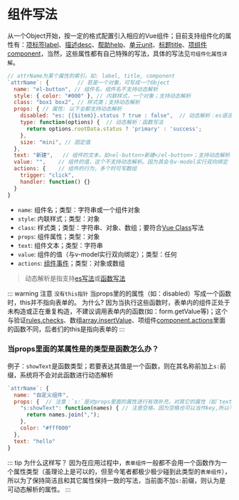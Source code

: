 # 组件写法
从一个Object开始，按一定的格式配置引入相应的Vue组件；目前支持组件化的属性有：[项标签label](./label.md)、[描述desc](./desc.md)、[帮助help](./help.md)、[单元unit](./unit.md)、[标题title](./title.md)、[项组件component](./component.md)，当然，这些属性都有自己特殊的写法，具体的写法见`可组件化属性详解`。
``` js
// attrName为某个属性的索引，如: label, title, component
`attrName`: {         // 若是一个对象，可写成一个Object
  name: "el-button", // 组件名，组件名不支持动态解析
  style: { color: "#000" }, // 内联样式，一个对象；支持动态解析
  class: "box1 box2", // 样式类；支持动态解析
  props: { // 属性: 以下全都支持动态解析
    disabled: "es: {{$item}}.status ? true : false",  // 动态解析：es语法
    type: function(options) {  // 动态解析：函数写法
      return options.rootData.status ? 'primary' : 'success';
    },
    size: "mini", // 固定值
  },
  text: "新建",   // 组件的文本，如<el-button>新建</el-button>；支持动态解析
  value: "",    // 组件的值，这个不支持动态解析。因为其会与v-model实行双向绑定
  actions: {    // 组件的行为，多个时可写数组
    trigger: "click",
    handler: function() {}
  }
}
```

- `name`: 组件名；类型：字符串或一个组件对象
- `style`: 内联样式；类型：对象
- `class`: 样式类；类型：字符串、对象、数组；要符合[Vue Class](https://cn.vuejs.org/v2/guide/class-and-style.html)写法
- `props`: 组件属性；类型：对象
- `text`: 组件文本；类型：字符串
- `value`: 组件的值（与v-model实行双向绑定）；类型：任何
- `actions`: [组件事件](component.md#组件事件)；类型：对象或数组

<!-- ::: warning 注意1
- 这个是通用配置，是否必填要看各个`可组件化属性`的需要；
- 对于`可组件化属性`，它们可能有自己独特的配置，具体配置见`可组件化属性详解`栏。
- `value`和`actions`设置：除了项组件（[component](./component.md)），其余的`可组件化属性`（如：[label](./label.md#标准-组件化-写法)、[desc](./desc.md#标准-组件化-写法)）暂不支持。
::: -->
> 动态解析是指支持[es写法](./com-standard.md#es写法)或[函数写法](./com-standard.md#函数写法) 

::: warning 注意
`没有this指针` 当props里的的属性（如：disabled）写成一个函数时，this并不指向表单的。
为什么? 因为当执行这些函数时，表单内的组件正处于未构造或正在重复构造，不建议调用表单内的函数(如：form.getValue等)；这个与验证[rules.checks](rules.md)、数组[array.insertValue](array.md#数组默认插入值)、项组件[component.actions](component.md#组件事件)里面的函数不同，后者们的this是指向表单的
:::

### 当props里面的某属性是的类型是函数怎么办？

例子：`showText`是函数类型；若要表达其值是一个函数，则在其名称前加上`s:`前缀，系统将不会对此函数进行动态解析
``` js {3}
`attrName`: {
  name: "自定义组件",
  props: {  // 注意：`s:`是对props里面的属性进行有效补充，对其它的属性（如`text`）是没有作用的
    "s:showText": function(names) { // 注意空格，因为空格也可以当作key,所以不要留空格
      return names.join(",");
    },
    color: "#fff000"
  },
  text: "hello"
}
```
::: tip 为什么这样写？
因为在应用过程中，`表单组件`一般都不会用一个函数作为一个属性类型（虽理论上是可以的，但至今笔者都极少极少碰到此类型的`表单组件`），所以为了保持简洁且和其它属性保持一致的写法，当前面不加`s:`前缀，则认为是可动态解析的属性。
:::
